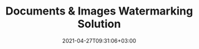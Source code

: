 ---
############################# Static ############################
layout: "product"
date: 2021-04-27T09:31:06+03:00
draft: false

############################# Head ############################
head_title: "Document Watermark Manipulation | Cloud, On-Premise Solution & Online App"
head_description: "Add, edit, replace, remove, rotate text and image watermarks on PDF, Word documents, Excel spreadsheets, presentations, OpenDocument & RTF file formats"

############################# Header ############################
title: "Documents & Images Watermarking Solution"
description: "Flexible documents watermarking solution for professionals to manipulate watermarks within documents in any language or platform.‎"

############################# APIs ###############################
apis:
  enable: true

  api:
    # api loop
    - title: "GroupDocs.Watermark Cloud APIs Include"
      link: "/watermark/family"
      label: "View All Cloud SDKs"
      api_product:
        # api_product loop
        - link: "/watermark/curl/"
          img_alt: "GroupDocs.Watermark Cloud for cURL"
          image: "/sdk/272x272/groupdocs_watermark-for-curl.webp"
          product: "GroupDocs.Watermark"
          platform: "cURL"
          content: "Work with cURL RESTful document watermark API to quickly annotate PDF, Word, Excel, PowerPoint, Visio, images and many other formats in your applications."

        # api_product loop
        - link: "/watermark/net/"
          img_alt: "GroupDocs.Watermark Cloud SDK for .NET"
          image: "/sdk/272x272/groupdocs_watermark-for-net.webp"
          product: "GroupDocs.Watermark"
          platform: "Cloud SDK for .NET"
          content: "Use watermark RESTful API easily with .NET SDK to add text, watermark, area, point and various other watermark types to 40+ popular file formats."

        # api_product loop
        - link: "/watermark/java/"
          img_alt: "GroupDocs.Watermark Cloud SDK for Java"
          image: "/sdk/272x272/groupdocs_watermark-for-java.webp"
          product: "GroupDocs.Watermark"
          platform: "Cloud SDK for Java"
          content: "Add high quality document watermark features to document and image formats with specially designed document watermark SDK for Java."
    
    # api loop
    - title: "GroupDocs.Watermark On Premise APIs Include"
      link: "https://products.groupdocs.com/watermark/"
      label: "View All On Premise APIs"
      api_product:
        # api_product loop
        - link: "https://products.groupdocs.com/watermark/net/"
          img_alt: "GroupDocs.Watermark for .NET"
          image: "/logo/net/groupdocs-watermark.png"
          product: "GroupDocs.Watermark for"
          platform: ".NET"
          content: "Native .NET API to efficiently add, edit or delete annotations from documents and images. Supports working with all popular watermark types."

        # api_product loop
        - link: "https://products.groupdocs.com/watermark/java/"
          img_alt: "GroupDocs.Watermark for Java"
          image: "/logo/java/groupdocs-watermark.png"
          product: "GroupDocs.Watermark for"
          platform: "Java"
          content: "Java file watermark API to comprehensively annotate most common document and image file formats on any operating system with JDK installed."
   
   # api loop
    - title: "GroupDocs.Watermark Cross Platform Apps Include"
      link: "https://products.groupdocs.app/watermark/family"
      label: "View All Cross Platform Apps"
      api_product:
        # api_product loop
        - link: "https://products.groupdocs.app/watermark/total"
          img_alt: "GroupDocs.Watermark Total"
          image: "/logo/app/groupdocs_watermark-app.png"
          product: "GroupDocs.Watermark"
          platform: "Total"
          content: "Free online app to add watermarks to Word, PowerPoint, Excel, PDF and 40+ other file formats."

        # api_product loop
        - link: "https://products.groupdocs.app/watermark/docx"
          img_alt: "GroupDocs.Watermark DOCX"
          image: "/logo/app/groupdocs_words-app.png"
          product: "GroupDocs.Watermark"
          platform: "DOCX"
          content: "Add text-based watermarks to Microsoft Word documents online."

        # api_product loop
        - link: "https://products.groupdocs.app/watermark/pdf"
          img_alt: "GroupDocs.Watermark PDF"
          image: "/logo/app/groupdocs_pdf.png"
          product: "GroupDocs.Watermark"
          platform: "PDF"
          content: "Add high quality document watermark features to document and image formats with specially designed document watermark SDK for Java."

    

############################# Back to top ###############################
back_to_top:
  enable: true
---